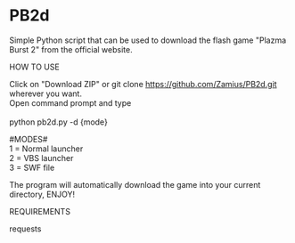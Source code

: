 # PB2d
Simple Python script that can be used to download the flash game "Plazma Burst 2" from the official website.

HOW TO USE

Click on "Download ZIP" or git clone https://github.com/Zamius/PB2d.git wherever you want.<br/>
Open command prompt and type <br/>
<br/>
python pb2d.py -d {mode}<br/>

#MODES#<br/>
1 = Normal launcher<br/>
2 = VBS launcher<br/>
3 = SWF file<br/>

The program will automatically download the game into your current directory, ENJOY!

REQUIREMENTS

requests
